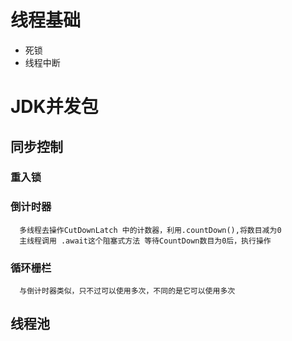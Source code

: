 # 线程基础
   
  - 死锁
  - 线程中断

# JDK并发包
## 同步控制
    
### 重入锁
        
### 倒计时器
```
  多线程去操作CutDownLatch 中的计数器，利用.countDown(),将数目减为0
  主线程调用 .await这个阻塞式方法 等待CountDown数目为0后，执行操作
```
 
  
### 循环栅栏
```$xslt
  与倒计时器类似，只不过可以使用多次，不同的是它可以使用多次
```
## 线程池
